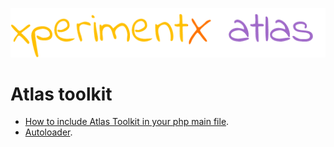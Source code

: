 ![xperimentx atlas](images/atlas.png) 

# Atlas toolkit 

* [How to include Atlas Toolkit in your php main file](Initialization.md).
* [Autoloader](Autoloader.md).
